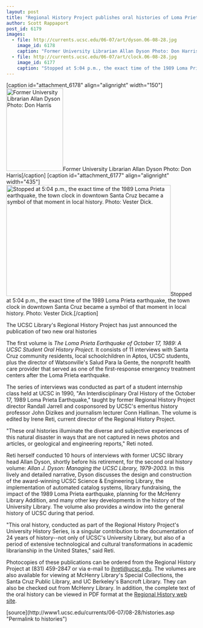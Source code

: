 ```yaml
---
layout: post
title: "Regional History Project publishes oral histories of Loma Prieta earthquake and University Library"
author: Scott Rappaport
post_id: 6179
images:
  - file: http://currents.ucsc.edu/06-07/art/dyson.06-08-28.jpg
    image_id: 6178
    caption: "Former University Librarian Allan Dyson Photo: Don Harris"
  - file: http://currents.ucsc.edu/06-07/art/clock.06-08-28.jpg
    image_id: 6177
    caption: "Stopped at 5:04 p.m., the exact time of the 1989 Loma Prieta earthquake, the town clock in downtown Santa Cruz became a symbol of that moment in local history. Photo: Vester Dick."
---
```


[caption id="attachment_6178" align="alignright" width="150"]<a href="http://localhost/mysite/wp-content/uploads/2006/08/dyson.06-08-28.jpg"><img class="size-full wp-image-6178" src="http://localhost/mysite/wp-content/uploads/2006/08/dyson.06-08-28.jpg" alt="Former University Librarian Allan Dyson Photo: Don Harris" width="150" height="219" /></a>Former University Librarian Allan Dyson Photo: Don Harris[/caption]
[caption id="attachment_6177" align="alignright" width="435"]<a href="http://localhost/mysite/wp-content/uploads/2006/08/clock.06-08-28.jpg"><img class="size-full wp-image-6177" src="http://localhost/mysite/wp-content/uploads/2006/08/clock.06-08-28.jpg" alt="Stopped at 5:04 p.m., the exact time of the 1989 Loma Prieta earthquake, the town clock in downtown Santa Cruz became a symbol of that moment in local history. Photo: Vester Dick." width="435" height="294" /></a>Stopped at 5:04 p.m., the exact time of the 1989 Loma Prieta earthquake, the town clock in downtown Santa Cruz became a symbol of that moment in local history. Photo: Vester Dick.[/caption]
<a name="content" id="content"></a>
<p>
  The UCSC Library's Regional History Project has just announced the publication of two new oral histories
</p>
<p>
  The first volume is <i>The Loma Prieta Earthquake of October 17, 1989: A UCSC Student Oral History Project.</i> It consists of 11 interviews with Santa Cruz community residents, local schoolchildren in Aptos, UCSC students, plus the director of Watsonville's Salud Para la Gente, the nonprofit health care provider that served as one of the first-response emergency treatment centers after the Loma Prieta earthquake.
</p>
<p>
  The series of interviews was conducted as part of a student internship class held at UCSC in 1990, "An Interdisciplinary Oral History of the October 17, 1989 Loma Prieta Earthquake," taught by former Regional History Project director Randall Jarrell and cosponsored by UCSC's emeritus history professor John Dizikes and journalism lecturer Conn Hallinan. The volume is edited by Irene Reti, current director of the Regional History Project.
</p>
<p>
  "These oral histories illuminate the diverse and subjective experiences of this natural disaster in ways that are not captured in news photos and articles, or geological and engineering reports," Reti noted.
</p>
<p>
  Reti herself conducted 10 hours of interviews with former UCSC library head Allan Dyson, shortly before his retirement, for the second oral history volume: <i>Allan J. Dyson: Managing the UCSC Library, 1979-2003.</i> In this lively and detailed narrative, Dyson discusses the design and construction of the award-winning UCSC Science &amp; Engineering Library, the implementation of automated catalog systems, library fundraising, the impact of the 1989 Loma Prieta earthquake, planning for the McHenry Library Addition, and many other key developments in the history of the University Library. The volume also provides a window into the general history of UCSC during that period.
</p>
<p>
  "This oral history, conducted as part of the Regional History Project's University History Series, is a singular contribution to the documentation of 24 years of history--not only of UCSC's University Library, but also of a period of extensive technological and cultural transformations in academic librarianship in the United States," said Reti.
</p>
<p>
  Photocopies of these publications can be ordered from the Regional History Project at (831) 459-2847 or via e-mail to <a href="mailto:ireti@ucsc.edu">ihreti@ucsc.edu</a>. The volumes are also available for viewing at McHenry Library's Special Collections, the Santa Cruz Public Library, and UC Berkeley's Bancroft Library. They can also be checked out from McHenry Library. In addition, the complete text of the oral history can be viewed in PDF format at the <a href="http://library.ucsc.edu/reg-hist/index.html">Regional History web site</a>.
</p>
[source](http://www1.ucsc.edu/currents/06-07/08-28/histories.asp "Permalink to histories")
